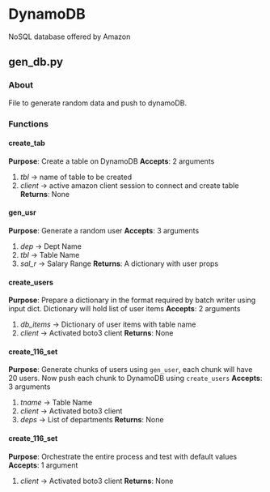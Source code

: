 # DynamoDB
<p>NoSQL database offered by Amazon</p>

## gen_db.py

### About
File to generate random data and push to dynamoDB.

### Functions
#### create_tab
**Purpose**: Create a table on DynamoDB
**Accepts**: 2 arguments
1. _tbl_ -> name of table to be created
2. _client_ -> active amazon client session to connect and create table
**Returns**: None

#### gen_usr
**Purpose**: Generate a random user
**Accepts**: 3 arguments
1. _dep_ -> Dept Name
2. _tbl_ -> Table Name
3. _sal_r_ -> Salary Range
**Returns**: A dictionary with user props

#### create_users
**Purpose**: Prepare a dictionary in the format required by batch writer using input dict. Dictionary will hold list of user items
**Accepts**: 2 arguments
1. _db_items_ -> Dictionary of user items with table name
3. _client_ -> Activated boto3 client
**Returns**: None

#### create_116_set
**Purpose**: Generate chunks of users using `gen_user`, each chunk will have 20 users. Now push each chunk to DynamoDB using `create_users`
**Accepts**: 3 arguments
1. _tname_ -> Table Name
2. _client_ -> Activated boto3 client
3. _deps_ -> List of departments
**Returns**: None

#### create_116_set
**Purpose**: Orchestrate the entire process and test with default values
**Accepts**: 1 argument
1. _client_ -> Activated boto3 client
**Returns**: None
